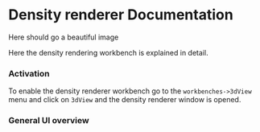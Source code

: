 # Density renderer Documentation

Here should go a beautiful image

Here the density rendering workbench is explained in detail.

### Activation
To enable the density renderer workbench go to the `workbenches->3dView` menu and click on `3dView` and the density renderer window is opened.

### General UI overview
